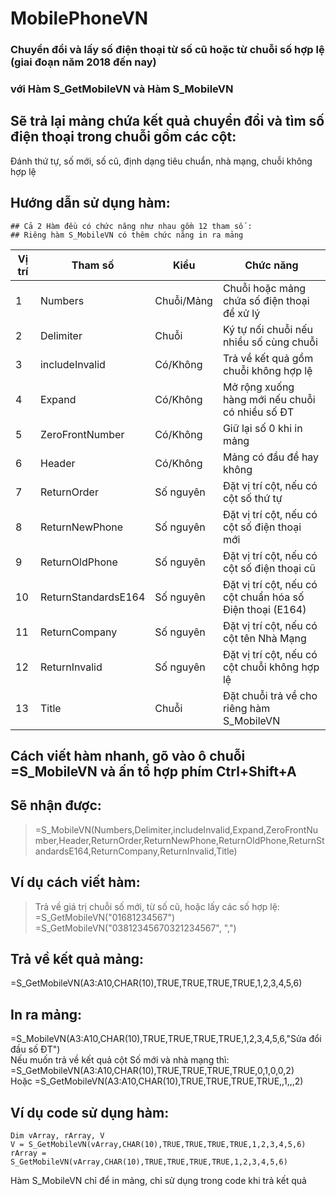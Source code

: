 # MobilePhoneVN
### Chuyển đổi và lấy số điện thoại từ số cũ hoặc từ chuỗi số hợp lệ (giai đoạn năm 2018 đến nay)
		
### với Hàm S_GetMobileVN và Hàm S_MobileVN				
				
## Sẽ trả lại mảng chứa kết quả chuyển đổi và tìm số điện thoại trong chuỗi gồm các cột: 				
Đánh thứ tự, số mới, số cũ, định dạng tiêu chuẩn, nhà mạng, chuỗi không hợp lệ				
				
## Hướng dẫn sử dụng hàm:				
	## Cả 2 Hàm đều có chức năng như nhau gồm 12 tham số :			
	## Riêng hàm S_MobileVN có thêm chức năng in ra mảng	
	
	
Vị trí	|Tham số	|Kiểu	|Chức năng
------------ | -------------| -------------| -------------
1	|Numbers 	|Chuỗi/Mảng	|Chuỗi hoặc mảng chứa số điện thoại để xử lý
2	|Delimiter 	|Chuỗi	|Ký tự nối chuỗi nếu nhiều số cùng chuỗi
3	|includeInvalid 	|Có/Không	|Trả về kết quả gồm chuỗi không hợp lệ
4	|Expand 	|Có/Không	|Mở rộng xuống hàng mới nếu chuỗi có nhiều số ĐT
5	|ZeroFrontNumber 	|Có/Không	|Giữ lại số 0 khi in mảng
6	|Header 	|Có/Không	|Mảng có đầu đề hay không
7	|ReturnOrder 	|Số nguyên	|Đặt vị trí cột, nếu có cột số thứ tự
8	|ReturnNewPhone 	|Số nguyên	|Đặt vị trí cột, nếu có cột số điện thoại mới
9	|ReturnOldPhone 	|Số nguyên	|Đặt vị trí cột, nếu có cột số điện thoại cũ
10	|ReturnStandardsE164 	|Số nguyên	|Đặt vị trí cột, nếu có cột chuẩn hóa số Điện thoại (E164) 
11	|ReturnCompany 	|Số nguyên	|Đặt vị trí cột, nếu có cột tên Nhà Mạng
12	|ReturnInvalid 	|Số nguyên	|Đặt vị trí cột, nếu có cột chuỗi không hợp lệ
13	|Title 	|Chuỗi	|Đặt chuỗi trả về cho riêng hàm S_MobileVN
	
	
## Cách viết hàm nhanh, gõ vào ô chuỗi =S_MobileVN và ấn tổ hợp phím Ctrl+Shift+A			
## Sẽ nhận được: 
> =S_MobileVN(Numbers,Delimiter,includeInvalid,Expand,ZeroFrontNumber,Header,ReturnOrder,ReturnNewPhone,ReturnOldPhone,ReturnStandardsE164,ReturnCompany,ReturnInvalid,Title)			
				
## Ví dụ cách viết hàm:			
> Trả về giá trị chuỗi số mới, từ số cũ, hoặc lấy các số hợp lệ:		
=S_GetMobileVN("01681234567")		
=S_GetMobileVN("03812345670321234567", ",")		
## Trả về kết quả mảng:		
=S_GetMobileVN(A3:A10,CHAR(10),TRUE,TRUE,TRUE,TRUE,1,2,3,4,5,6)		
## In ra mảng:		
=S_MobileVN(A3:A10,CHAR(10),TRUE,TRUE,TRUE,TRUE,1,2,3,4,5,6,"Sửa đổi đầu số ĐT")		
Nếu muốn trả về kết quả cột Số mới và nhà mạng thì:		
=S_GetMobileVN(A3:A10,CHAR(10),TRUE,TRUE,TRUE,TRUE,0,1,0,0,2)		
Hoặc =S_GetMobileVN(A3:A10,CHAR(10),TRUE,TRUE,TRUE,TRUE,,1,,,2)		
## Ví dụ code sử dụng hàm:
```VBA			
Dim vArray, rArray, V		
V = S_GetMobileVN(vArray,CHAR(10),TRUE,TRUE,TRUE,TRUE,1,2,3,4,5,6)		
rArray = S_GetMobileVN(vArray,CHAR(10),TRUE,TRUE,TRUE,TRUE,1,2,3,4,5,6)		
```
Hàm S_MobileVN chỉ để in mảng, chỉ sử dụng trong code khi trả kết quả	

